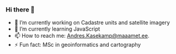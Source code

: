 ### Hi there 👋
- 🔭 I’m currently working on Cadastre units and satellite imagery
- 🌱 I’m currently learning JavaScript
- 📫 How to reach me: Andres.Kasekamp@maaamet.ee.
- ⚡ Fun fact: MSc in geoinformatics and cartography

